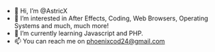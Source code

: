 - 👋 Hi, I’m @AstricX
- 👀 I’m interested in After Effects, Coding, Web Browsers, Operating Systems and much, much more!
- 🌱 I’m currently learning Javascript and PHP.
- 📫 You can reach me on phoenixcod24@gmail.com

<!---
AstricX/AstricX is a ✨ special ✨ repository because its `README.md` (this file) appears on your GitHub profile.
You can click the Preview link to take a look at your changes.
--->
